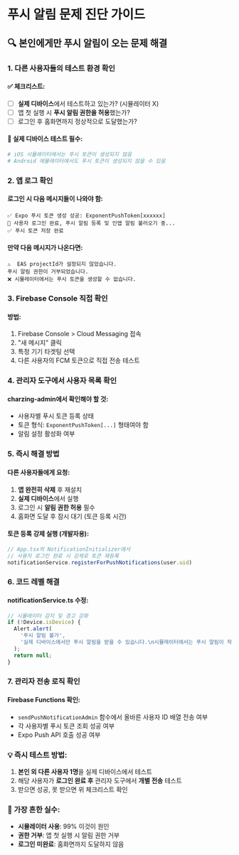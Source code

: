# 푸시 알림 문제 진단 가이드

## 🔍 본인에게만 푸시 알림이 오는 문제 해결

### 1. 다른 사용자들의 테스트 환경 확인

#### ✅ 체크리스트:
- [ ] **실제 디바이스**에서 테스트하고 있는가? (시뮬레이터 X)
- [ ] 앱 첫 실행 시 **푸시 알림 권한을 허용**했는가?
- [ ] 로그인 후 홈화면까지 정상적으로 도달했는가?

#### 📱 실제 디바이스 테스트 필수:
```bash
# iOS 시뮬레이터에서는 푸시 토큰이 생성되지 않음
# Android 에뮬레이터에서도 푸시 토큰이 생성되지 않을 수 있음
```

### 2. 앱 로그 확인

#### 로그인 시 다음 메시지들이 나와야 함:
```
✅ Expo 푸시 토큰 생성 성공: ExponentPushToken[xxxxxx]
📱 사용자 로그인 완료, 푸시 알림 등록 및 인앱 알림 불러오기 중...
✅ 푸시 토큰 저장 완료
```

#### 만약 다음 메시지가 나온다면:
```
⚠️  EAS projectId가 설정되지 않았습니다.
푸시 알림 권한이 거부되었습니다.
❌ 시뮬레이터에서는 푸시 토큰을 생성할 수 없습니다.
```

### 3. Firebase Console 직접 확인

#### 방법:
1. Firebase Console > Cloud Messaging 접속
2. "새 메시지" 클릭
3. 특정 기기 타겟팅 선택
4. 다른 사용자의 FCM 토큰으로 직접 전송 테스트

### 4. 관리자 도구에서 사용자 목록 확인

#### charzing-admin에서 확인해야 할 것:
- 사용자별 푸시 토큰 등록 상태
- 토큰 형식: `ExponentPushToken[...]` 형태여야 함
- 알림 설정 활성화 여부

### 5. 즉시 해결 방법

#### 다른 사용자들에게 요청:
1. **앱 완전히 삭제** 후 재설치
2. **실제 디바이스**에서 실행
3. 로그인 시 **알림 권한 허용** 필수
4. 홈화면 도달 후 잠시 대기 (토큰 등록 시간)

#### 토큰 등록 강제 실행 (개발자용):
```javascript
// App.tsx의 NotificationInitializer에서
// 사용자 로그인 완료 시 강제로 토큰 재등록
notificationService.registerForPushNotifications(user.uid)
```

### 6. 코드 레벨 해결

#### notificationService.ts 수정:
```typescript
// 시뮬레이터 감지 및 경고 강화
if (!Device.isDevice) {
  Alert.alert(
    '푸시 알림 불가', 
    '실제 디바이스에서만 푸시 알림을 받을 수 있습니다.\n시뮬레이터에서는 푸시 알림이 작동하지 않습니다.'
  );
  return null;
}
```

### 7. 관리자 전송 로직 확인

#### Firebase Functions 확인:
- `sendPushNotificationAdmin` 함수에서 올바른 사용자 ID 배열 전송 여부
- 각 사용자별 푸시 토큰 조회 성공 여부
- Expo Push API 호출 성공 여부

### 💡 즉시 테스트 방법:

1. **본인 외 다른 사용자 1명**을 실제 디바이스에서 테스트
2. 해당 사용자가 **로그인 완료 후** 관리자 도구에서 **개별 전송** 테스트
3. 받으면 성공, 못 받으면 위 체크리스트 확인

### 🚨 가장 흔한 실수:
- **시뮬레이터 사용**: 99% 이것이 원인
- **권한 거부**: 앱 첫 실행 시 알림 권한 거부
- **로그인 미완료**: 홈화면까지 도달하지 않음